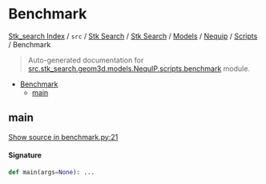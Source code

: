 # Benchmark

[Stk_search Index](../../../../../../README.md#stk_search-index) / `src` / [Stk Search](../../../../index.md#stk-search) / [Stk Search](../../../../index.md#stk-search) / [Models](../../index.md#models) / [Nequip](../index.md#nequip) / [Scripts](./index.md#scripts) / Benchmark

> Auto-generated documentation for [src.stk_search.geom3d.models.NequIP.scripts.benchmark](https://github.com/mohammedazzouzi15/STK_search/blob/main/src/stk_search/geom3d/models/NequIP/scripts/benchmark.py) module.

- [Benchmark](#benchmark)
  - [main](#main)

## main

[Show source in benchmark.py:21](https://github.com/mohammedazzouzi15/STK_search/blob/main/src/stk_search/geom3d/models/NequIP/scripts/benchmark.py#L21)

#### Signature

```python
def main(args=None): ...
```